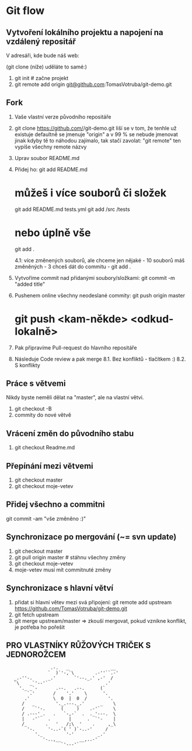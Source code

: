 # Git flow

## Vytvoření lokálního projektu a napojení na vzdálený repositář 

V adresáři, kde bude náš web:

(git clone (níže) uděláte to samé:)
1. git init # začne projekt
2. git remote add origin git@github.com:TomasVotruba/git-demo.git


## Fork
 
1. Vaše vlastní verze původního repositáře
2. git clone https://github.com/<vase-jmeno>/git-demo.git
    liší se v tom, že tenhle už existuje
    defaultně se jmenuje "origin" a v 99 % se nebude jmenovat jinak
    kdyby tě to náhodou zajímalo, tak stačí zavolat: "git remote"
    ten vypíše všechny remote názvy
    
3. Uprav soubor README.md
4. Přidej ho:
    git add README.md

    # můžeš i více souborů či složek
    git add README.md tests.yml
    git add /src /tests
    
    # nebo úplně vše
    git add .
    
    4.1: více změnených souborů, ale chceme jen nějaké
        - 10 souborů máš změněných
        - 3 chceš dát do commitu
        - git add .
    
5. Vytvoříme commit nad přidanými soubory/složkami:
    git commit -m "added title"
    
6. Pushenem online všechny neodeslané commity:
    git push origin master
    # git push <kam-někde> <odkud-lokalně>

7. Pak připravíme Pull-request do hlavního repositáře
8. Následuje Code review a pak merge
    8.1. Bez konfliktů - tlačítkem :)
    8.2. S konflikty
    
    
 ## Práce s větvemi
  
 Nikdy byste neměli dělat na "master", ale na vlastní větvi.
 
 1. git checkout -B <nazev-vetve>
 2. commity do nové větvě


## Vrácení změn do původního stabu

1. git checkout Readme.md

## Přepínání mezi větvemi

1. git checkout master
2. git checkout moje-vetev


## Přidej všechno a commitni

git commit -am "vše změněno :)"


## Synchronizace po mergování (~= svn update)

1. git checkout master
2. git pull origin master # stáhnu všechny změny
3. git checkout moje-vetev
4. moje-vetev musí mít commitnuté změny

## Synchronizace s hlavní větví

1. přidat si hlavní větev mezi svá připojení: git remote add upstream https://github.com/TomasVotruba/git-demo.git
2. git fetch upstream
3. git merge upstream/master => zkouší mergovat, pokud vznikne konflikt, je potřeba ho pořešit

## PRO VLASTNÍKY RŮŽOVÝCH TRIČEK S JEDNOROŽCEM

```
                 .-.   _                __
                `  )`'-,`\        .-''``.-'
   _.-''-.      _.'       `'--._.' ,-'  /
   `\    _`'--'`                      .'
     '._ _`-       .--.   .--.      (`
        `.'       /    '.'    \      '.
       .'         \  0  |  0  /        '.
      /   _        '._.---._.'      _    \
      /    `'-.      (     )    .-'`     \
      / .---'_.   .   `-,-`  .  ._'---.  \
      |   -'`   .       |      .  `'-    |
      /_       .   '   /;\  '    .     ,_\
        '-.     '-..-`( ' )`-..-'     /
           '._         '-'         _.'
              '-..,__       __,..-'
                     `'---'`
